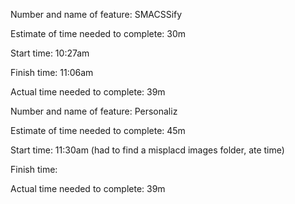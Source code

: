 Number and name of feature: SMACSSify

Estimate of time needed to complete: 30m

Start time: 10:27am

Finish time: 11:06am

Actual time needed to complete: 39m

Number and name of feature: Personaliz

Estimate of time needed to complete: 45m

Start time: 11:30am (had to find a misplacd images folder, ate time)

Finish time: 

Actual time needed to complete: 39m
